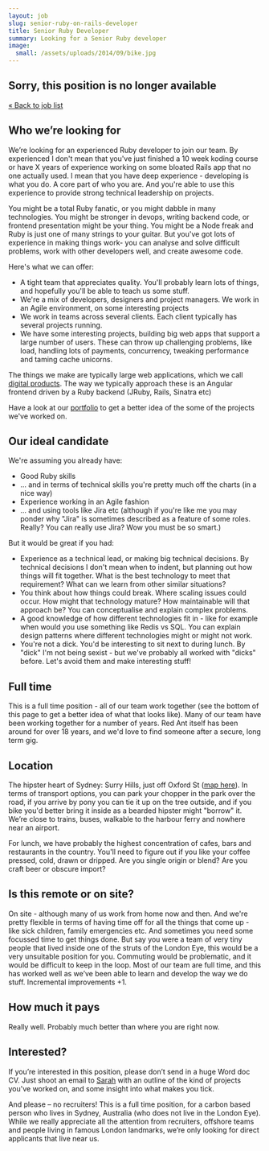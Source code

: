 ```yaml
---
layout: job
slug: senior-ruby-on-rails-developer
title: Senior Ruby Developer
summary: Looking for a Senior Ruby developer
image:
  small: /assets/uploads/2014/09/bike.jpg
---
```


<div class="job-not-available">
  <h2>Sorry, this position is no longer available</h2>
  <a href="/jobs/" title="Work with us">« Back to job list</a>
</div>

## Who we’re looking for

<p class="lead">We’re looking for an experienced Ruby developer to join our team. By experienced I don't mean that you've just finished a 10 week koding course or have X years of experience working on some bloated Rails app that no one actually used. I mean that you have deep experience - developing is what you do. A core part of who you are. And you're able to use this experience to provide strong technical leadership on projects.</p>

You might be a total Ruby fanatic, or you might dabble in many technologies. You might be stronger in devops, writing backend code, or frontend presentation might be your thing. You might be a Node freak and Ruby is just one of many strings to your guitar. But you've got lots of experience in making things work- you can analyse and solve difficult problems, work with other developers well, and create awesome code.

Here's what we can offer:
* A tight team that appreciates quality. You'll probably learn lots of things, and hopefully you'll be able to teach us some stuff.
* We're a mix of developers, designers and project managers. We work in an Agile environment, on some interesting projects
* We work in teams across several clients. Each client typically has several projects running.
* We have some interesting projects, building big web apps that support a large number of users. These can throw up challenging problems, like load, handling lots of payments, concurrency, tweaking performance and taming cache unicorns.

The things we make are typically large web applications, which we call <a href="/digital-products/">digital products</a>. The way we typically approach these is an Angular frontend driven by a Ruby backend (JRuby, Rails, Sinatra etc)

Have a look at our <a href="/portfolio/">portfolio</a> to get a better idea of the some of the projects we've worked on.

## Our ideal candidate

We're assuming you already have:
* Good Ruby skills 
* ... and in terms of technical skills you're pretty much off the charts (in a nice way)
* Experience working in an Agile fashion
* ... and using tools like Jira etc (although if you're like me you may ponder why "Jira" is sometimes described as a feature of some roles. Really? You can really use Jira? Wow you must be so smart.)

But it would be great if you had:
* Experience as a technical lead, or making big technical decisions. By technical decisions I don't mean when to indent, but planning out how things will fit together. What is the best technology to meet that requirement? What can we learn from other similar situations?
* You think about how things could break. Where scaling issues could occur. How might that technology mature? How maintainable will that approach be? You can conceptualise and explain complex problems.
* A good knowledge of how different technologies fit in - like for example when would you use something like Redis vs SQL. You can explain design patterns where different technologies might or might not work.
* You're not a dick. You'd be interesting to sit next to during lunch. By "dick" I'm not being sexist - but we've probably all worked with "dicks" before. Let's avoid them and make interesting stuff!

## Full time

This is a full time position - all of our team work together (see the bottom of this page to get a better idea of what that looks like). Many of our team have been working together for a number of years. Red Ant itself has been around for over 18 years, and we'd love to find someone after a secure, long term gig.

## Location

The hipster heart of Sydney: Surry Hills, just off Oxford St (<a href="/about-red-ant/map/">map here</a>). In terms of transport options, you can park your chopper in the park over the road, if you arrive by pony you can tie it up on the tree outside, and if you bike you'd better bring it inside as a bearded hipster might "borrow" it. We’re close to trains, buses, walkable to the harbour ferry and nowhere near an airport.

For lunch, we have probably the highest concentration of cafes, bars and restaurants in the country. You'll need to figure out if you like your coffee pressed, cold, drawn or dripped. Are you single origin or blend? Are you craft beer or obscure import?

## Is this remote or on site?

On site - although many of us work from home now and then. And we're pretty flexible in terms of having time off for all the things that come up - like sick children, family emergencies etc. And sometimes you need some focussed time to get things done.
But say you were a team of very tiny people that lived inside one of the struts of the London Eye, this would be a very unsuitable position for you. Commuting would be problematic, and it would be difficult to keep in the loop.
Most of our team are full time, and this has worked well as we’ve been able to learn and develop the way we do stuff. Incremental improvements +1.

## How much it pays

Really well. Probably much better than where you are right now.

## Interested?

If you’re interested in this position, please don’t send in a huge Word doc CV. Just shoot an email to <a href="mailto:jobs@redant.com.au">Sarah</a> with an outline of the kind of projects you've worked on, and some insight into what makes you tick.

And please – no recruiters! This is a full time position, for a carbon based person who lives in Sydney, Australia (who does not live in the London Eye). While we really appreciate all the attention from recruiters, offshore teams and people living in famous London landmarks, we’re only looking for direct applicants that live near us.
